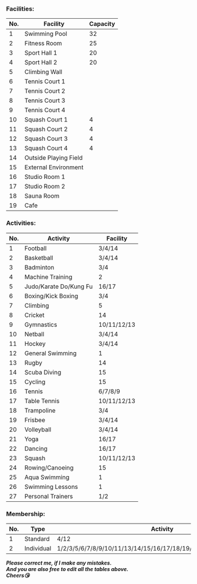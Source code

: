 ### Facilities:

| No. | Facility | Capacity |
| ------ | ------ | ------ |
| 1 | Swimming Pool | 32 |
| 2 | Fitness Room | 25 |
| 3 | Sport Hall 1 | 20 |
| 4 | Sport Hall 2 | 20 |
| 5 | Climbing Wall |
| 6 | Tennis Court 1 | 
| 7 | Tennis Court 2 |
| 8 | Tennis Court 3 | 
| 9 | Tennis Court 4 |
| 10 | Squash Court 1 | 4 |
| 11 | Squash Court 2 | 4 | 
| 12 | Squash Court 3 | 4 | 
| 13 | Squash Court 4 | 4 | 
| 14 | Outside Playing Field | 
| 15 | External Environment | 
| 16 | Studio Room 1 | 
| 17 | Studio Room 2 | 
| 18 | Sauna Room | 
| 19 | Cafe | 


### Activities:

| No. | Activity | Facility |
| ------ | ------ | ------ |
| 1 | Football | 3/4/14 |
| 2 | Basketball | 3/4/14 |
| 3 | Badminton | 3/4 |
| 4 | Machine Training | 2 |
| 5 | Judo/Karate Do/Kung Fu | 16/17 |
| 6 | Boxing/Kick Boxing | 3/4 |
| 7 | Climbing | 5 |
| 8 | Cricket | 14 |
| 9 | Gymnastics | 10/11/12/13 |
| 10 | Netball | 3/4/14 |
| 11 | Hockey | 3/4/14 | 
| 12 | General Swimming | 1 | 
| 13 | Rugby | 14 | 
| 14 | Scuba Diving | 15 |
| 15 | Cycling | 15 |
| 16 | Tennis | 6/7/8/9 |
| 17 | Table Tennis | 10/11/12/13 |
| 18 | Trampoline | 3/4 |
| 19 | Frisbee | 3/4/14 |
| 20 | Volleyball | 3/4/14 |
| 21 | Yoga | 16/17 |
| 22 | Dancing | 16/17 |
| 23 | Squash | 10/11/12/13 |
| 24 | Rowing/Canoeing | 15 |
| 25 | Aqua Swimming | 1 |
| 26 | Swimming Lessons | 1 |
| 27 | Personal Trainers | 1/2 |


### Membership:

| No. | Type | Activity | Facility |
| ------ | ------ | ------ | ------ |
| 1 | Standard | 4/12 | 16 |
| 2 | Individual | 1/2/3/5/6/7/8/9/10/11/13/14/15/16/17/18/19/20/21/22/23/24/25/26/27 |


***Please correct me, if I make any mistakes.****\
***And you are also free to edit all the tables above.****\
***Cheers😘***